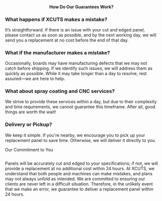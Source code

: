 <div class="px-4 sm:container">
<div class="bg-primary text-center py-9 px-5 mb-9">
<h4 class="text-2xl lg:text-4xl text-white" style="text-align: center;">How Do Our Guarantees Work?</h4>
</div>
<div class="py-8 md:py-11 px-6 md:px-10 border border-black border-dashed bg-[#f4f4f4] mb-5" style="text-align: left;">
<h3 class="text-xl md:text-3xl text-black font-semibold mb-6">What happens if XCUTS makes a mistake?</h3>
<p class="text-base md:text-xl text-black">It&rsquo;s straightforward. If there is an issue with your cut and edged panel, please contact us as soon as possible, and by the next working day, we will send you a replacement at no cost before the end of that day.</p>
</div>
<div class="py-8 md:py-11 px-6 md:px-10 border border-black border-dashed bg-[#f4f4f4] mb-5" style="text-align: left;">
<h3 class="text-xl md:text-3xl text-black font-semibold mb-6">What if the manufacturer makes a mistake?</h3>
<p class="text-base md:text-xl text-black">Occasionally, boards may have manufacturing defects that we may not catch before shipping. If we identify such issues, we will address them as quickly as possible. While it may take longer than a day to resolve, rest assured&mdash;we are here to help.</p>
</div>
<div class="py-8 md:py-11 px-6 md:px-10 border border-black border-dashed bg-[#f4f4f4] mb-5" style="text-align: left;">
<h3 class="text-xl md:text-3xl text-black font-semibold mb-6">What about spray coating and CNC services?</h3>
<p class="text-base md:text-xl text-black">We strive to provide these services within a day, but due to their complexity and time requirements, we cannot guarantee this timeframe. After all, good things are worth the wait!</p>
</div>
<div class="py-8 md:py-11 px-6 md:px-10 border border-black border-dashed bg-[#f4f4f4] mb-5">
<h3 class="text-xl md:text-3xl text-black font-semibold mb-6" style="text-align: left;">Delivery or Pickup?</h3>
<p class="text-base md:text-xl text-black" style="text-align: left;">We keep it simple. If you're nearby, we encourage you to pick up your replacement panel to save time. Otherwise, we will deliver it directly to you.</p>
</div>
</div>













<div class="p-5 md:p-8 lg:p-12 text-center border-2 border-primary border-dashed bg-white">
<p class="text-[22px] md:text-[26px] lg:text-[36px]"><span class="text-primary"> Our Commitment to You</span></p>
<img class="mx-auto border-[10px] border-[#c4c4c4] my-9" src="../images/wwcaep-panels.webp" alt="">
<p class="text-xl leading-8">Panels will be accurately cut and edged to your specifications; if not, we will provide a replacement at no additional cost within 24 hours. At XCUTS, we understand that both people and machines can make mistakes, and plans may not always unfold as intended. We are committed to ensuring our clients are never left in a difficult situation. Therefore, in the unlikely event that we make an error, we guarantee to deliver a replacement panel within 24 hours.</p>
</div>







